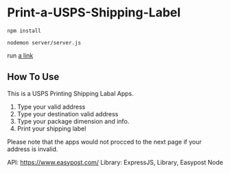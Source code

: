 # Print-a-USPS-Shipping-Label

```
npm install
```
```
nodemon server/server.js
```
run [a link](http://localhost:3000)

How To Use
--------------------------------------------
This is a USPS Printing Shipping Labal Apps.<br />
1. Type your valid address <br />
2. Type your destination valid address <br />
3. Type your package dimension and info. <br />
4. Print your shipping label<br />

Please note that the apps would not procced to the next page if your address is invalid.

API: https://www.easypost.com/
Library: ExpressJS, Library, Easypost Node
